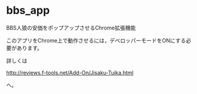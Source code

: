# bbs_app
BBS人狼の安価をポップアップさせるChrome拡張機能

このアプリをChrome上で動作させるには，デベロッパーモードをONにする必要があります。

詳しくは

<http://reviews.f-tools.net/Add-On/Jisaku-Tuika.html>

へ。
